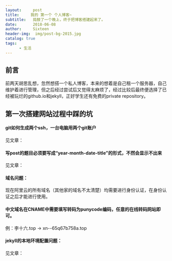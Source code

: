 ```yaml
---
layout:     post
title:     我的 第一个 个人博客~
subtitle:   捣鼓了一个晚上，终于把博客搭建起来了。
date:       2018-06-08
author:     Sixteen
header-img:  img/post-bg-2015.jpg
catalog: true
tags:
      - 生活
---
```


## 前言
前两天胡思乱想，忽然想搭一个私人博客，本来的想着是自己租一个服务器，自己维护着进行管理，但之后经过尝试后又觉得太麻烦了，经过比较后最终便选择了已经被玩烂的github.io和jekyll，正好学生还有免费的private repository。


## 第一次搭建网站过程中踩的坑

#### git如何生成两个ssh，一台电脑用两个git账户
见文章：

#### 写post的题目必须要写成“year-month-date-title”的形式，不然会显示不出来
见文章：

#### 域名问题：
现在阿里云的所有域名（其他家的域名不太清楚）均需要进行身份认证，在身份认证之后才能进行使用。

#### 中文域名在CNAME中需要填写转码为punycode编码，任意的在线转码网站即可。

例：李十六.top -> xn--65q67b758a.top

#### jekyll的本地环境配置问题：
见文章：







